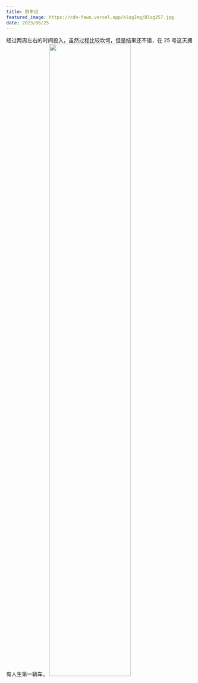 ```yaml
---
title: 购车记
featured_image: https://cdn-fawn.vercel.app/blogImg/Blog257.jpg
date: 2023/06/25
---
```


经过两周左右的时间投入，虽然过程比较坎坷，但是结果还不错，在 25 号这天拥有人生第一辆车。
<img src="https://cdn-fawn.vercel.app/contentImg/257/ford.jpg" width="66%" alt="">